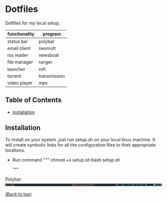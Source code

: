# Dotfiles

Dotfiles for my local setup,


| functionality | program      |
|---------------|--------------|
| status bar    | polybar      |
| email client  | neomutt      |
| rss reader    | newsboat     |
| file manager  | ranger       |
| launcher      | rofi         |
| torrent       | transmission |
| video player  | mpv          |

 ## Table of Contents

 - [Installation](#installation)

## Installation

To install on your system ,just run setup.sh on your local linux machine. It will create symbolic links for all the configuration files to their appropriate locations.

- Run command
    """
        chmod +x setup.sh
        bash setup.sh

    """


Polybar:
![alt text](https://github.com/Zulqarnain-cc34/dotfiles/blob/main/polybar/polybar.png?raw=true) 

[(Back to top)](#top)

